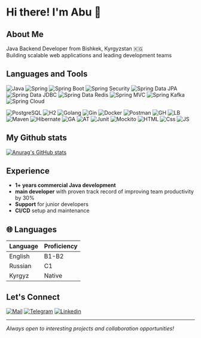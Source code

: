 # Hi there! I'm Abu 👋

## About Me
Java Backend Developer from Bishkek, Kyrgyzstan 🇰🇬  
Building scalable web applications and leading development teams


## Languages and Tools
![Java](https://img.shields.io/badge/Java-red?style=for-the-badge&logo=openjdk&logoColor=white)
![Spring](https://img.shields.io/badge/Spring-6DB33F?style=for-the-badge&logo=spring&logoColor=white)
![Spring Boot](https://img.shields.io/badge/Spring_Boot-6DB33F?style=for-the-badge&logo=spring-boot&logoColor=white)
![Spring Security](https://img.shields.io/badge/Spring_Security-6DB33F?style=for-the-badge&logo=spring-security&logoColor=white)
![Spring Data JPA](https://img.shields.io/badge/Spring_Data_JPA-6DB33F?style=for-the-badge&logo=spring&logoColor=white)
![Spring Data JDBC](https://img.shields.io/badge/Spring_Data_JDBC-6DB33F?style=for-the-badge&logo=spring&logoColor=white)
![Spring Data Redis](https://img.shields.io/badge/Spring_Data_Redis-6DB33F?style=for-the-badge&logo=spring&logoColor=white)
![Spring MVC](https://img.shields.io/badge/Spring_MVC-6DB33F?style=for-the-badge&logo=spring&logoColor=white)
![Spring Kafka](https://img.shields.io/badge/Spring_Kafka-6DB33F?style=for-the-badge&logo=apache-kafka&logoColor=white)
![Spring Cloud](https://img.shields.io/badge/Spring_Cloud-6DB33F?style=for-the-badge&logo=spring-cloud&logoColor=white)

![PostgreSQL](https://img.shields.io/badge/-PostgreSQL-090909?style=for-the-badge&logo=postgresql&logoColor=blue)
![H2](https://img.shields.io/badge/-H2_database-090909?style=for-the-badge&logo=H2-database&logoColor=blue)
![Golang](https://img.shields.io/badge/-Golang-090909?style=for-the-badge&logo=Go&logoColor=blue)
![Gin](https://img.shields.io/badge/-Gin-090909?style=for-the-badge&logo=Gin)
![Docker](https://img.shields.io/badge/-Docker-090909?style=for-the-badge&logo=docker)
![Postman](https://img.shields.io/badge/-Postman-090909?style=for-the-badge&logo=postman)
![GH](https://img.shields.io/badge/-Git-090909?style=for-the-badge&logo=git)
![LB](https://img.shields.io/badge/-Liquibase-090909?style=for-the-badge&logo=liquibase&logoColor=blue)
![Maven](https://img.shields.io/badge/-Maven-090909?style=for-the-badge&logo=apache-maven&logoColor=red)
![Hibernate](https://img.shields.io/badge/-Hibernate-090909?style=for-the-badge&logo=hibernate&logoColor=gold)
![GA](https://img.shields.io/badge/-GitHub_Actions-090909?style=for-the-badge&logo=github-actions)
![AT](https://img.shields.io/badge/-APACHE_TOMCAT-090909?style=for-the-badge&logo=apache-tomcat)
![Junit](https://img.shields.io/badge/-Junit-090909?style=for-the-badge&logo=junit5)
![Mockito](https://img.shields.io/badge/Mockito-25A162?style=for-the-badge&logoColor=white)
![HTML](https://img.shields.io/badge/Html-090909?style=for-the-badge&logo=html5&logoColor=yellow)
![Css](https://img.shields.io/badge/CSS-090909?style=for-the-badge&logo=css&logoColor=blue)
![JS](https://img.shields.io/badge/Js(vanilla)-090909?style=for-the-badge&logo=javascript&logoColor=yellow)

## My Github stats
[![Anurag's GitHub stats](https://github-readme-stats.vercel.app/api?username=DesBasito&show_icons=True&theme=highcontrast)](https://github.com/DesBasito/github-readme-stats)

## Experience
- **1+ years commercial Java development**
- **main developer** with proven track record of improving team productivity by 30%
- **Support** for junior developers
- **CI/CD** setup and maintenance


## 🌐 Languages

| Language | Proficiency |
|----------|-------------|
| English  | B1-B2       |
| Russian  | C1          |
| Kyrgyz   | Native      |

## Let's Connect
[![Mail](https://img.shields.io/badge/Gmail-D14836?style=for-the-badge&logo=gmail&logoColor=white)](out1of1mind1exception@gmail.com)
[![Telegram](https://img.shields.io/badge/Telegram-2CA5E0?style=for-the-badge&logo=telegram&logoColor=white)](https://t.me/OutOfMindException)
[![Linkedin](https://img.shields.io/badge/LinkedIn-0077B5?style=for-the-badge&logo=linkedin&logoColor=white)](https://www.linkedin.com)  

---
*Always open to interesting projects and collaboration opportunities!*
